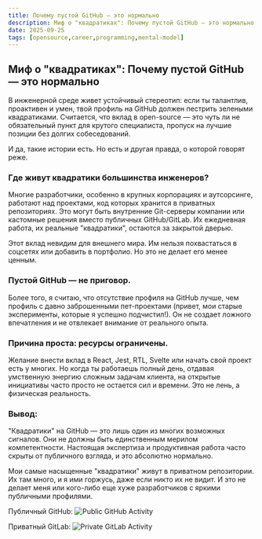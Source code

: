 ```yaml
---
title: Почему пустой GitHub — это нормально
description: Миф о "квадратиках": Почему пустой GitHub — это нормально
date: 2025-09-25
tags: [opensource,career,programming,mental-model]
---
```


## Миф о "квадратиках": Почему пустой GitHub — это нормально

В инженерной среде живет устойчивый стереотип: если ты талантлив, проактивен и умен, твой профиль на GitHub должен пестрить зелеными квадратиками. Считается, что вклад в open-source — это чуть ли не обязательный пункт для крутого специалиста, пропуск на лучшие позиции без долгих собеседований.

И да, такие истории есть. Но есть и другая правда, о которой говорят реже.

### Где живут квадратики большинства инженеров?

Многие разработчики, особенно в крупных корпорациях и аутсорсинге, работают над проектами, код которых хранится в приватных репозиториях. Это могут быть внутренние Git-серверы компании или кастомные решения вместо публичных GitHub/GitLab. Их ежедневная работа, их реальные "квадратики", остаются за закрытой дверью.

Этот вклад невидим для внешнего мира. Им нельзя похвастаться в соцсетях или добавить в портфолио. Но это не делает его менее ценным.

### Пустой GitHub — не приговор.

Более того, я считаю, что отсутствие профиля на GitHub лучше, чем профиль с давно заброшенными пет-проектами (привет, мои старые эксперименты, которые я успешно подчистил!). Он не создает ложного впечатления и не отвлекает внимание от реального опыта.

### Причина проста: ресурсы ограничены.

Желание внести вклад в React, Jest, RTL, Svelte или начать свой проект есть у многих. Но когда ты работаешь полный день, отдавая умственную энергию сложным задачам клиента, на открытые инициативы часто просто не остается сил и времени. Это не лень, а физическая реальность.

### Вывод:

"Квадратики" на GitHub — это лишь один из многих возможных сигналов. Они не должны быть единственным мерилом компетентности. Настоящая экспертиза и продуктивная работа часто скрыты от публичного взгляда, и это абсолютно нормально.

Мои самые насыщенные "квадратики" живут в приватном репозитории. Их там много, и я ими горжусь, даже если никто их не видит. И это не делает меня или кого-либо еще хуже разработчиков с яркими публичными профилями.

Публичный GitHub:
![Public GitHub Activity](/garden/github.png)

Приватный GitLab:
![Private GitLab Activity](/garden/gitlab.png)

